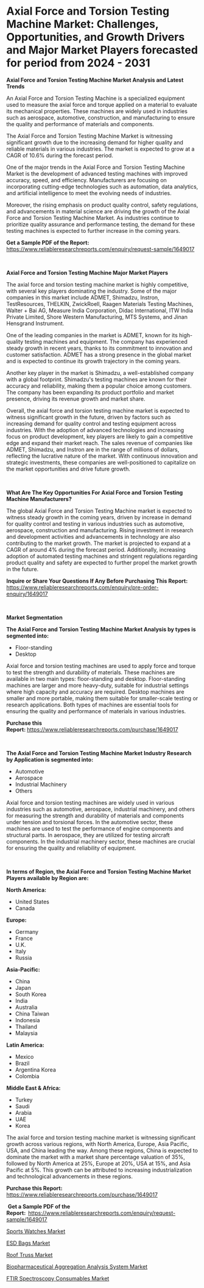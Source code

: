 <p><h1>Axial Force and Torsion Testing Machine Market: Challenges, Opportunities, and Growth Drivers and Major Market Players forecasted for period from 2024 - 2031</h1></p><p><strong>Axial Force and Torsion Testing Machine Market Analysis and Latest Trends</strong></p>
<p><p>An Axial Force and Torsion Testing Machine is a specialized equipment used to measure the axial force and torque applied on a material to evaluate its mechanical properties. These machines are widely used in industries such as aerospace, automotive, construction, and manufacturing to ensure the quality and performance of materials and components.</p><p>The Axial Force and Torsion Testing Machine Market is witnessing significant growth due to the increasing demand for higher quality and reliable materials in various industries. The market is expected to grow at a CAGR of 10.6% during the forecast period.</p><p>One of the major trends in the Axial Force and Torsion Testing Machine Market is the development of advanced testing machines with improved accuracy, speed, and efficiency. Manufacturers are focusing on incorporating cutting-edge technologies such as automation, data analytics, and artificial intelligence to meet the evolving needs of industries.</p><p>Moreover, the rising emphasis on product quality control, safety regulations, and advancements in material science are driving the growth of the Axial Force and Torsion Testing Machine Market. As industries continue to prioritize quality assurance and performance testing, the demand for these testing machines is expected to further increase in the coming years.</p></p>
<p><strong>Get a Sample PDF of the Report:&nbsp;</strong> <a href="https://www.reliableresearchreports.com/enquiry/request-sample/1649017">https://www.reliableresearchreports.com/enquiry/request-sample/1649017</a></p>
<p>&nbsp;</p>
<p><strong>Axial Force and Torsion Testing Machine Major Market Players</strong></p>
<p><p>The axial force and torsion testing machine market is highly competitive, with several key players dominating the industry. Some of the major companies in this market include ADMET, Shimadzu, Instron, TestResources, THELKIN, ZwickRoell, Raagen Materials Testing Machines, Walter + Bai AG, Measure India Corporation, Didac International, ITW India Private Limited, Shore Western Manufacturing, MTS Systems, and Jinan Hensgrand Instrument.</p><p>One of the leading companies in the market is ADMET, known for its high-quality testing machines and equipment. The company has experienced steady growth in recent years, thanks to its commitment to innovation and customer satisfaction. ADMET has a strong presence in the global market and is expected to continue its growth trajectory in the coming years.</p><p>Another key player in the market is Shimadzu, a well-established company with a global footprint. Shimadzu's testing machines are known for their accuracy and reliability, making them a popular choice among customers. The company has been expanding its product portfolio and market presence, driving its revenue growth and market share.</p><p>Overall, the axial force and torsion testing machine market is expected to witness significant growth in the future, driven by factors such as increasing demand for quality control and testing equipment across industries. With the adoption of advanced technologies and increasing focus on product development, key players are likely to gain a competitive edge and expand their market reach. The sales revenue of companies like ADMET, Shimadzu, and Instron are in the range of millions of dollars, reflecting the lucrative nature of the market. With continuous innovation and strategic investments, these companies are well-positioned to capitalize on the market opportunities and drive future growth.</p></p>
<p>&nbsp;</p>
<p><strong>What Are The Key Opportunities For Axial Force and Torsion Testing Machine Manufacturers?</strong></p>
<p><p>The global Axial Force and Torsion Testing Machine market is expected to witness steady growth in the coming years, driven by increase in demand for quality control and testing in various industries such as automotive, aerospace, construction and manufacturing. Rising investment in research and development activities and advancements in technology are also contributing to the market growth. The market is projected to expand at a CAGR of around 4% during the forecast period. Additionally, increasing adoption of automated testing machines and stringent regulations regarding product quality and safety are expected to further propel the market growth in the future.</p></p>
<p><strong>Inquire or Share Your Questions If Any Before Purchasing This Report:</strong> <a href="https://www.reliableresearchreports.com/enquiry/pre-order-enquiry/1649017">https://www.reliableresearchreports.com/enquiry/pre-order-enquiry/1649017</a></p>
<p>&nbsp;</p>
<p><strong>Market Segmentation</strong></p>
<p><strong>The Axial Force and Torsion Testing Machine Market Analysis by types is segmented into:</strong></p>
<p><ul><li>Floor-standing</li><li>Desktop</li></ul></p>
<p><p>Axial force and torsion testing machines are used to apply force and torque to test the strength and durability of materials. These machines are available in two main types: floor-standing and desktop. Floor-standing machines are larger and more heavy-duty, suitable for industrial settings where high capacity and accuracy are required. Desktop machines are smaller and more portable, making them suitable for smaller-scale testing or research applications. Both types of machines are essential tools for ensuring the quality and performance of materials in various industries.</p></p>
<p><strong>Purchase this Report:&nbsp;</strong><a href="https://www.reliableresearchreports.com/purchase/1649017">https://www.reliableresearchreports.com/purchase/1649017</a></p>
<p>&nbsp;</p>
<p><strong>The Axial Force and Torsion Testing Machine Market Industry Research by Application is segmented into:</strong></p>
<p><ul><li>Automotive</li><li>Aerospace</li><li>Industrial Machinery</li><li>Others</li></ul></p>
<p><p>Axial force and torsion testing machines are widely used in various industries such as automotive, aerospace, industrial machinery, and others for measuring the strength and durability of materials and components under tension and torsional forces. In the automotive sector, these machines are used to test the performance of engine components and structural parts. In aerospace, they are utilized for testing aircraft components. In the industrial machinery sector, these machines are crucial for ensuring the quality and reliability of equipment.</p></p>
<p>&nbsp;</p>
<p><strong>In terms of Region, the Axial Force and Torsion Testing Machine Market Players available by Region are:</strong></p>
<p>
    <p> <strong> North America: </strong>
        <ul>
            <li>United States</li>
            <li>Canada</li>
        </ul>
        </p> 
    <p> <strong> Europe: </strong>
        <ul>
            <li>Germany</li>
            <li>France</li>
            <li>U.K.</li>
            <li>Italy</li>
            <li>Russia</li>
        </ul>
        </p> 
    <p> <strong> Asia-Pacific: </strong>
        <ul>
            <li>China</li>
            <li>Japan</li>
            <li>South Korea</li>
            <li>India</li>
            <li>Australia</li>
            <li>China Taiwan</li>
            <li>Indonesia</li>
            <li>Thailand</li>
            <li>Malaysia</li>
        </ul>
        </p> 
    <p> <strong> Latin America: </strong>
        <ul>
            <li>Mexico</li>
            <li>Brazil</li>
            <li>Argentina Korea</li>
            <li>Colombia</li>
        </ul>
        </p> 
    <p> <strong> Middle East & Africa: </strong>
        <ul>
            <li>Turkey</li>
            <li>Saudi</li>
            <li>Arabia</li>
            <li>UAE</li>
            <li>Korea</li>
        </ul>
    </p>
    </p>
<p><p>The axial force and torsion testing machine market is witnessing significant growth across various regions, with North America, Europe, Asia Pacific, USA, and China leading the way. Among these regions, China is expected to dominate the market with a market share percentage valuation of 35%, followed by North America at 25%, Europe at 20%, USA at 15%, and Asia Pacific at 5%. This growth can be attributed to increasing industrialization and technological advancements in these regions.</p></p>
<p><strong>Purchase this Report: </strong><a href="https://www.reliableresearchreports.com/purchase/1649017">https://www.reliableresearchreports.com/purchase/1649017</a></p>
<p>&nbsp;<strong>Get a Sample PDF of the Report:&nbsp;&nbsp;</strong><a href="https://www.reliableresearchreports.com/enquiry/request-sample/1649017">https://www.reliableresearchreports.com/enquiry/request-sample/1649017</a></p>
<p><strong></strong></p>
<p><p><a href="https://medium.com/@haileeward2023/sports-watches-market-analysis-and-sze-forecasted-for-period-from-2024-to-2031-56cb33f3e093">Sports Watches Market</a></p><p><a href="https://medium.com/@larryschmidt42/esd-bags-market-insights-into-market-cagr-market-trends-and-growth-strategies-57364b780cb6">ESD Bags Market</a></p><p><a href="https://medium.com/@bellabbott/decoding-roof-truss-market-metrics-market-share-trends-and-growth-patterns-c5277100d883">Roof Truss Market</a></p><p><a href="https://github.com/markusgodoy/Market-Research-Report-List-2/blob/main/biopharmaceutical-aggregation-analysis-system-market.md">Biopharmaceutical Aggregation Analysis System Market</a></p><p><a href="https://github.com/luckyshygirl/Market-Research-Report-List-3/blob/main/ftir-spectroscopy-consumables-market.md">FTIR Spectroscopy Consumables Market</a></p></p>